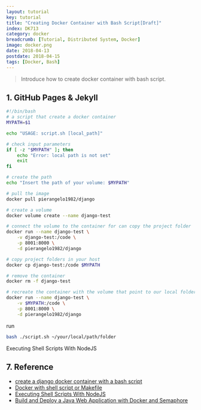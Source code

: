 ```yaml
---
layout: tutorial
key: tutorial
title: "Creating Docker Container with Bash Script[Draft]"
index: DK713
category: docker
breadcrumb: [Tutorial, Distributed System, Docker]
image: docker.png
date: 2018-04-13
postdate: 2018-04-15
tags: [Docker, Bash]
---
```


> Introduce how to create docker container with bash script.

## 1. GitHub Pages & Jekyll
```sh
#!/bin/bash
# a script that create a docker container
MYPATH=$1

echo "USAGE: script.sh [local_path]"

# check input parameters
if [ -z "$MYPATH" ]; then
    echo "Error: local path is not set"
    exit
fi

# create the path
echo "Insert the path of your volume: $MYPATH"

# pull the image
docker pull pierangelo1982/django

# create a volume
docker volume create --name django-test

# connect the volume to the container for can copy the project folder
docker run --name django-test \
	-v django-test:/code \
	-p 8001:8000 \
	-d pierangelo1982/django

# copy project folders in your host
docker cp django-test:/code $MYPATH

# remove the container
docker rm -f django-test

# recreate the container with the volume that point to our local folder where before we have copy the folders of the project.
docker run --name django-test \
	-v $MYPATH:/code \
	-p 8001:8000 \
	-d pierangelo1982/django
```

run
```sh
bash ./script.sh ~/your/local/path/folder
```

Executing Shell Scripts With NodeJS

## 7. Reference
* [create a django docker container with a bash script](https://medium.com/@pierangelo1982/create-a-django-docker-container-with-a-bash-script-fe425b5f0f85)  
* [Docker with shell script or Makefile](https://ypereirareis.github.io/blog/2015/05/04/docker-with-shell-script-or-makefile/)
* [Executing Shell Scripts With NodeJS](https://tutorialedge.net/javascript/nodejs/executing-shell-scripts-with-nodejs/)
* [Build and Deploy a Java Web Application with Docker and Semaphore](https://semaphoreci.com/community/tutorials/build-and-deploy-a-java-web-application-with-docker-and-semaphore)
